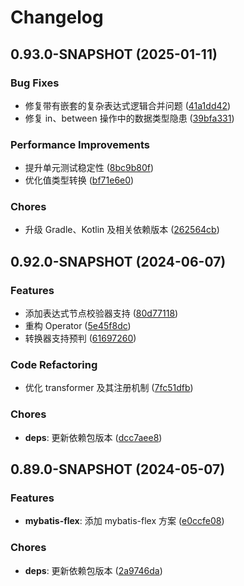 # Changelog

## 0.93.0-SNAPSHOT (2025-01-11)

### Bug Fixes

- 修复带有嵌套的复杂表达式逻辑合并问题 ([41a1dd42](https://github.com/ymind/rsql/commit/41a1dd4236ba0123979d96cff16c3deadc999dd4))
- 修复 in、between 操作中的数据类型隐患 ([39bfa331](https://github.com/ymind/rsql/commit/39bfa331ace50be1f7d7b27edf4915e624cda2fd))

### Performance Improvements

- 提升单元测试稳定性 ([8bc9b80f](https://github.com/ymind/rsql/commit/8bc9b80f2061e2c14466826f9cb8be48875c4d77))
- 优化值类型转换 ([bf71e6e0](https://github.com/ymind/rsql/commit/bf71e6e03d1c7859a345db3a3a8d85695782dfc4))

### Chores

- 升级 Gradle、Kotlin 及相关依赖版本 ([262564cb](https://github.com/ymind/rsql/commit/262564cbac687fba8c0efb6b992a8ad91af118bf))

## 0.92.0-SNAPSHOT (2024-06-07)

### Features

- 添加表达式节点校验器支持 ([80d77118](https://github.com/ymind/rsql/commit/80d77118f68903939ee3f83db6abc1a7b8ade1de))
- 重构 Operator ([5e45f8dc](https://github.com/ymind/rsql/commit/5e45f8dcc42c6a5554aecd56723068aad49601f3))
- 转换器支持预判 ([61697260](https://github.com/ymind/rsql/commit/616972603fd354c1ce19fb347702107ffe8e1ba7))

### Code Refactoring

- 优化 transformer 及其注册机制 ([7fc51dfb](https://github.com/ymind/rsql/commit/7fc51dfb01d1821d2ea38cc75146444db4305b22))

### Chores

- **deps**: 更新依赖包版本 ([dcc7aee8](https://github.com/ymind/rsql/commit/dcc7aee8ccac5db31b57f56dcf5ef73c3045b842))

## 0.89.0-SNAPSHOT (2024-05-07)

### Features

- **mybatis-flex**: 添加 mybatis-flex 方案 ([e0ccfe08](https://github.com/ymind/rsql/commit/e0ccfe08237f1c220307b8297f9c39e3e6fc7151))

### Chores

- **deps**: 更新依赖包版本 ([2a9746da](https://github.com/ymind/rsql/commit/2a9746dab8db93dcda810931ed4d126fc3b4f00b))

